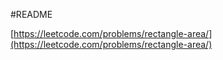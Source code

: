 #README

[https://leetcode.com/problems/rectangle-area/](https://leetcode.com/problems/rectangle-area/)
